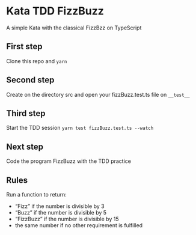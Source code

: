 # Kata TDD FizzBuzz
A simple Kata with the classical FizzBzz on TypeScript 

## First step
Clone this repo and `yarn`

## Second step
Create on the directory src and open your fizzBuzz.test.ts file on `__test__`

## Third step
Start the TDD session
`yarn test fizzBuzz.test.ts --watch`

## Next step
Code the program FizzBuzz with the TDD practice

## Rules
  Run a function to return:
 - “Fizz” if the number is divisible by 3
 - “Buzz” if the number is divisible by 5
 - “FizzBuzz” if the number is divisible by 15
 - the same number if no other requirement is fulfilled

   
   
